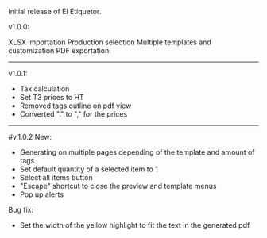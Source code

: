 Initial release of El Etiquetor.

v1.0.0:

XLSX importation
Production selection
Multiple templates and customization
PDF exportation

-------------------------------------------

v1.0.1:

- Tax calculation
- Set T3 prices to HT
- Removed tags outline on pdf view
- Converted "." to "," for the prices

-------------------------------------------

#v.1.0.2
New:
- Generating on multiple pages depending of the template and amount of tags
- Set default quantity of a selected item to 1
- Select all items button
- "Escape" shortcut to close the preview and template menus
- Pop up alerts

Bug fix:
- Set the width of the yellow highlight to fit the text in the generated pdf